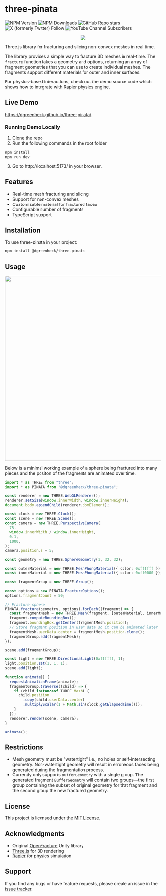 # three-pinata

![NPM Version](https://img.shields.io/npm/v/%40dgreenheck%2Fthree-pinata)
![NPM Downloads](https://img.shields.io/npm/dw/%40dgreenheck%2Fthree-pinata)
![GitHub Repo stars](https://img.shields.io/github/stars/dgreenheck/three-pinata)
![X (formerly Twitter) Follow](https://img.shields.io/twitter/follow/dangreenheck)
![YouTube Channel Subscribers](https://img.shields.io/youtube/channel/subscribers/UCrdx_EU_Wx8_uBfqO0cI-9Q)

<p align="center">
<img src="https://github.com/user-attachments/assets/abf37715-d631-4cc6-b31a-1ea9a784f215" />
</p>

Three.js library for fracturing and slicing non-convex meshes in real time.

The library provides a simple way to fracture 3D meshes in real-time. The `fracture` function takes a geometry and options, returning an array of fragment geometries that you can use to create individual meshes. The fragments support different materials for outer and inner surfaces.

For physics-based interactions, check out the demo source code which shows how to integrate with Rapier physics engine.

## Live Demo

https://dgreenheck.github.io/three-pinata/

### Running Demo Locally

1. Clone the repo
2. Run the following commands in the root folder

```bash
npm install
npm run dev
```

3. Go to http://localhost:5173/ in your browser.

## Features

- Real-time mesh fracturing and slicing
- Support for non-convex meshes
- Customizable material for fractured faces
- Configurable number of fragments
- TypeScript support

## Installation

To use three-pinata in your project:

```bash
npm install @dgreenheck/three-pinata
```

## Usage

<p align="center">
<img src="https://github.com/user-attachments/assets/4427f2ab-4e6d-4eb1-8f6a-f549feb1c9d0" style="width:600px;" />
</p>

Below is a minimal working example of a sphere being fractured into many pieces and the positon of the fragments are animated over time.

```typescript
import * as THREE from "three";
import * as PINATA from "@dgreenheck/three-pinata";

const renderer = new THREE.WebGLRenderer();
renderer.setSize(window.innerWidth, window.innerHeight);
document.body.appendChild(renderer.domElement);

const clock = new THREE.Clock();
const scene = new THREE.Scene();
const camera = new THREE.PerspectiveCamera(
  75,
  window.innerWidth / window.innerHeight,
  0.1,
  1000,
);
camera.position.z = 5;

const geometry = new THREE.SphereGeometry(1, 32, 32);

const outerMaterial = new THREE.MeshPhongMaterial({ color: 0xffffff });
const innerMaterial = new THREE.MeshPhongMaterial({ color: 0xff0000 });

const fragmentGroup = new THREE.Group();

const options = new PINATA.FractureOptions();
options.fragmentCount = 50;

// Fracture sphere
PINATA.fracture(geometry, options).forEach((fragment) => {
  const fragmentMesh = new THREE.Mesh(fragment, [outerMaterial, innerMaterial]);
  fragment.computeBoundingBox();
  fragment.boundingBox.getCenter(fragmentMesh.position);
  // Store fragment position in user data so it can be animated later
  fragmentMesh.userData.center = fragmentMesh.position.clone();
  fragmentGroup.add(fragmentMesh);
});

scene.add(fragmentGroup);

const light = new THREE.DirectionalLight(0xffffff, 1);
light.position.set(1, 1, 1);
scene.add(light);

function animate() {
  requestAnimationFrame(animate);
  fragmentGroup.traverse((child) => {
    if (child instanceof THREE.Mesh) {
      child.position
        .copy(child.userData.center)
        .multiplyScalar(1 + Math.sin(clock.getElapsedTime()));
    }
  });
  renderer.render(scene, camera);
}

animate();
```

## Restrictions

- Mesh geometry must be "watertight" i.e., no holes or self-intersecting geometry. Non-watertight geometry will result in erroneous faces being generated during the fragmentation process.
- Currently only supports `BufferGeometry` with a single group. The generated fragment `BufferGeometry` will contain two groups—the first group containing the subset of original geometry for that fragment and the second group the new fractured geometry.

## License

This project is licensed under the [MIT License](LICENSE).

## Acknowledgments

- Original [OpenFracture](https://github.com/dgreenheck/OpenFracture) Unity library
- [Three.js](https://threejs.org/) for 3D rendering
- [Rapier](https://www.rapier.rs/) for physics simulation

## Support

If you find any bugs or have feature requests, please create an issue in the [issue tracker](https://github.com/dgreenheck/three-pinata/issues).
